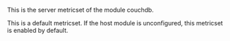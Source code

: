 This is the server metricset of the module couchdb.

This is a default metricset. If the host module is unconfigured, this metricset is enabled by default.
